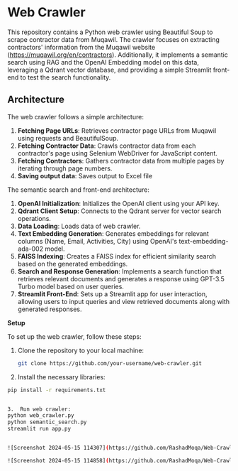 # Web Crawler

This repository contains a Python web crawler using Beautiful Soup to scrape contractor data from Muqawil. The crawler focuses on extracting contractors' information from the Muqawil website (https://muqawil.org/en/contractors). Additionally, it implements a semantic search using RAG and the OpenAI Embedding model on this data, leveraging a Qdrant vector database, and providing a simple Streamlit front-end to test the search functionality.

## Architecture

The web crawler follows a simple architecture:

1. **Fetching Page URLs**: Retrieves contractor page URLs from Muqawil using requests and BeautifulSoup.
2. **Fetching Contractor Data**: Crawls contractor data from each contractor's page using Selenium WebDriver for JavaScript content.
3. **Fetching Contractors**: Gathers contractor data from multiple pages by iterating through page numbers.
4. **Saving output data**: Saves output to Excel file

The semantic search and front-end architecture:

1. **OpenAI Initialization**: Initializes the OpenAI client using your API key.
2. **Qdrant Client Setup**: Connects to the Qdrant server for vector search operations.
3. **Data Loading**: Loads data of web crawler.
4. **Text Embedding Generation**: Generates embeddings for relevant columns (Name, Email, Activities, City) using OpenAI's text-embedding-ada-002 model.
5. **FAISS Indexing**: Creates a FAISS index for efficient similarity search based on the generated embeddings.
6. **Search and Response Generation**: Implements a search function that retrieves relevant documents and generates a response using GPT-3.5 Turbo model based on user queries.
7. **Streamlit Front-End**: Sets up a Streamlit app for user interaction, allowing users to input queries and view retrieved documents along with generated responses.
   
**Setup**

To set up the web crawler, follow these steps:

1. Clone the repository to your local machine:

   ```bash
   git clone https://github.com/your-username/web-crawler.git

2.  Install the necessary libraries:

   ```bash
   pip install -r requirements.txt


3.  Run web crawler:
   python web_crawler.py
   python semantic_search.py
  streamlit run app.py


![Screenshot 2024-05-15 114307](https://github.com/RashadMoqa/Web-Crawling/assets/73494887/68022239-08ae-489a-8856-9331ca17b04c)

![Screenshot 2024-05-15 114858](https://github.com/RashadMoqa/Web-Crawling/assets/73494887/60dcb156-b0ca-4359-9c68-6c50933b2f9c)

